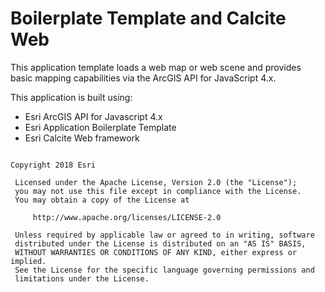 
# Boilerplate Template and Calcite Web
This application template loads a web map or web scene and provides basic mapping capabilities via the ArcGIS API for JavaScript 4.x.

This application is built using:
- Esri ArcGIS API for Javascript 4.x
- Esri Application Boilerplate Template
- Esri Calcite Web framework


````

Copyright 2018 Esri
 
 Licensed under the Apache License, Version 2.0 (the "License");
 you may not use this file except in compliance with the License.
 You may obtain a copy of the License at
 
     http://www.apache.org/licenses/LICENSE-2.0
 
 Unless required by applicable law or agreed to in writing, software
 distributed under the License is distributed on an "AS IS" BASIS,
 WITHOUT WARRANTIES OR CONDITIONS OF ANY KIND, either express or implied.
 See the License for the specific language governing permissions and
 limitations under the License.
 